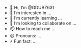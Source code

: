 - 👋 Hi, I’m @GDUBZ631
- 👀 I’m interested in ...
- 🌱 I’m currently learning ...
- 💞️ I’m looking to collaborate on ...
- 📫 How to reach me ...
- 😄 Pronouns: ...
- ⚡ Fun fact: ...

<!---
GDUBZ631/GDUBZ631 is a ✨ special ✨ repository because its `README.md` (this file) appears on your GitHub profile.
You can click the Preview link to take a look at your changes.
--->
